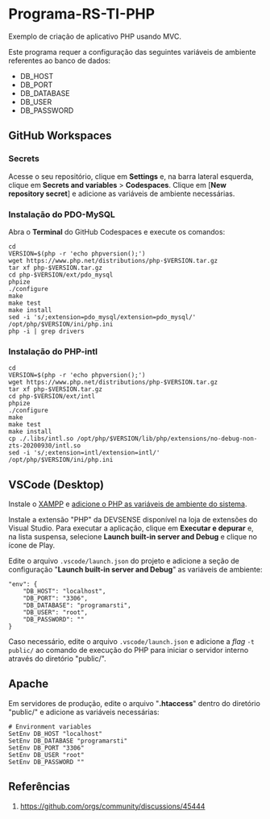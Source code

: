 # Programa-RS-TI-PHP

Exemplo de criação de aplicativo PHP usando MVC.

Este programa requer a configuração das seguintes variáveis de ambiente referentes ao banco de dados:

* DB_HOST
* DB_PORT
* DB_DATABASE
* DB_USER
* DB_PASSWORD

## GitHub Workspaces

### Secrets

Acesse o seu repositório, clique em **Settings** e, na barra lateral esquerda, clique em **Secrets and variables** > **Codespaces**. Clique em [**New repository secret**] e adicione as variáveis de ambiente necessárias.

### Instalação do PDO-MySQL

Abra o **Terminal** do GitHub Codespaces e execute os comandos:

```
cd
VERSION=$(php -r 'echo phpversion();')
wget https://www.php.net/distributions/php-$VERSION.tar.gz
tar xf php-$VERSION.tar.gz 
cd php-$VERSION/ext/pdo_mysql
phpize
./configure
make
make test
make install
sed -i 's/;extension=pdo_mysql/extension=pdo_mysql/' /opt/php/$VERSION/ini/php.ini
php -i | grep drivers
```

### Instalação do PHP-intl

```
cd
VERSION=$(php -r 'echo phpversion();')
wget https://www.php.net/distributions/php-$VERSION.tar.gz
tar xf php-$VERSION.tar.gz 
cd php-$VERSION/ext/intl
phpize
./configure
make
make test
make install
cp ./.libs/intl.so /opt/php/$VERSION/lib/php/extensions/no-debug-non-zts-20200930/intl.so
sed -i 's/;extension=intl/extension=intl/' /opt/php/$VERSION/ini/php.ini
```

## VSCode (Desktop)

Instale o [XAMPP](https://www.apachefriends.org/pt_br/index.html) e [adicione o PHP as variáveis de ambiente do sistema](https://www.youtube.com/watch?v=51IlfNzZVGo).

Instale a extensão "PHP" da DEVSENSE disponível na loja de extensões do Visual Studio. Para executar a aplicação, clique em **Executar e depurar** e, na lista suspensa, selecione **Launch built-in server and Debug** e clique no ícone de Play.

Edite o arquivo ``.vscode/launch.json`` do projeto e adicione a seção de configuração "**Launch built-in server and Debug**" as variáveis de ambiente:

```
"env": {
    "DB_HOST": "localhost",
    "DB_PORT": "3306",
    "DB_DATABASE": "programarsti",
    "DB_USER": "root",
    "DB_PASSWORD": ""
}
```

Caso necessário, edite o arquivo ``.vscode/launch.json`` e adicione a *flag* ``-t public/`` ao comando de execução do PHP para iniciar o servidor interno através do diretório "public/".

## Apache

Em servidores de produção, edite o arquivo "**.htaccess**" dentro do diretório "public/" e adicione as variáveis necessárias:

```
# Environment variables
SetEnv DB_HOST "localhost"
SetEnv DB_DATABASE "programarsti"
SetEnv DB_PORT "3306"
SetEnv DB_USER "root"
SetEnv DB_PASSWORD ""
```

## Referências 

1. https://github.com/orgs/community/discussions/45444